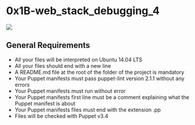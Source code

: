 # 0x1B-web_stack_debugging_4

![](https://s3.amazonaws.com/intranet-projects-files/holbertonschool-sysadmin_devops/313/frdkCrb.jpg)

## General Requirements
- All your files will be interpreted on Ubuntu 14.04 LTS
- All your files should end with a new line
- A README.md file at the root of the folder of the project is mandatory
- Your Puppet manifests must pass puppet-lint version 2.1.1 without any errors
- Your Puppet manifests must run without error
- Your Puppet manifests first line must be a comment explaining what the Puppet manifest is about
- Your Puppet manifests files must end with the extension .pp
- Files will be checked with Puppet v3.4
